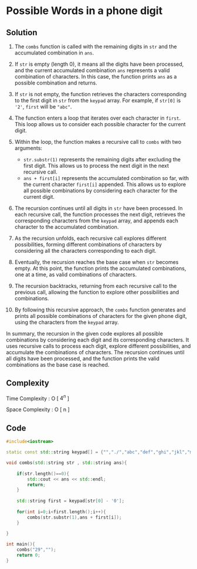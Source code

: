 
# Possible Words in a phone digit

## Solution


1. The `combs` function is called with the remaining digits in `str` and the accumulated combination in `ans`.

2. If `str` is empty (length 0), it means all the digits have been processed, and the current accumulated combination `ans` represents a valid combination of characters. In this case, the function prints `ans` as a possible combination and returns.

3. If `str` is not empty, the function retrieves the characters corresponding to the first digit in `str` from the `keypad` array. For example, if `str[0]` is `'2'`, `first` will be `"abc"`.

4. The function enters a loop that iterates over each character in `first`. This loop allows us to consider each possible character for the current digit.

5. Within the loop, the function makes a recursive call to `combs` with two arguments:
   - `str.substr(1)` represents the remaining digits after excluding the first digit. This allows us to process the next digit in the next recursive call.
   - `ans + first[i]` represents the accumulated combination so far, with the current character `first[i]` appended. This allows us to explore all possible combinations by considering each character for the current digit.

6. The recursion continues until all digits in `str` have been processed. In each recursive call, the function processes the next digit, retrieves the corresponding characters from the `keypad` array, and appends each character to the accumulated combination.

7. As the recursion unfolds, each recursive call explores different possibilities, forming different combinations of characters by considering all the characters corresponding to each digit.

8. Eventually, the recursion reaches the base case when `str` becomes empty. At this point, the function prints the accumulated combinations, one at a time, as valid combinations of characters.

9. The recursion backtracks, returning from each recursive call to the previous call, allowing the function to explore other possibilities and combinations.

10. By following this recursive approach, the `combs` function generates and prints all possible combinations of characters for the given phone digit, using the characters from the `keypad` array.

In summary, the recursion in the given code explores all possible combinations by considering each digit and its corresponding characters. It uses recursive calls to process each digit, explore different possibilities, and accumulate the combinations of characters. The recursion continues until all digits have been processed, and the function prints the valid combinations as the base case is reached.


## Complexity

Time Complexity : O [ $4^{n}$ ]

Space Complexity : O [ n ]

## Code

```cpp
#include<iostream>

static const std::string keypad[] = {"","./","abc","def","ghi","jkl","mno","pqrs","tuv","wxyz"};

void combs(std::string str , std::string ans){
    
    if(str.length()==0){
        std::cout << ans << std::endl;
        return;
    }
    
    std::string first = keypad[str[0] - '0'];
    
    for(int i=0;i<first.length();i++){
        combs(str.substr(1),ans + first[i]);
    }
    
}

int main(){
	combs("29","");
	return 0;
}

```
